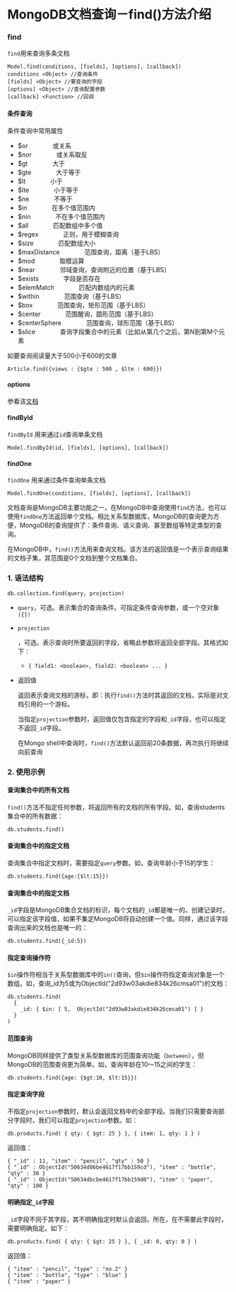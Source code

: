 # MongoDB文档查询－find()方法介绍

### find

`find`用来查询多条文档

```
Model.find(conditions, [fields], [options], [callback])
conditions <Object> //查询条件
[fields] <Object> //要查询的字段
[options] <Object> //查询配置参数
[callback] <Function> //回调
```

#### 条件查询

条件查询中常用属性

- $or　　　　或关系
- $nor　　　　或关系取反
- $gt　　　　大于
- $gte　　　　大于等于
- $lt　　　　小于
- $lte　　　　小于等于
- $ne　　　　不等于
- $in　　　　在多个值范围内
- $nin　　　　不在多个值范围内
- $all　　　　匹配数组中多个值
- $regex　　　　正则，用于模糊查询
- $size　　　　匹配数组大小
- $maxDistance　　　　范围查询，距离（基于LBS）
- $mod　　　　取模运算
- $near　　　　邻域查询，查询附近的位置（基于LBS）
- $exists　　　　字段是否存在
- $elemMatch　　　　匹配内数组内的元素
- $within　　　　范围查询（基于LBS）
- $box　　　　范围查询，矩形范围（基于LBS）
- $center　　　　范围醒询，圆形范围（基于LBS）
- $centerSphere　　　　范围查询，球形范围（基于LBS）
- $slice　　　　查询字段集合中的元素（比如从第几个之后，第N到第M个元素

如要查询阅读量大于500小于600的文章

```
Article.find({views : {$gte : 500 , $lte : 600}})
```

#### options

参看该[文档](https://github.com/qianjiahao/MongoDB/wiki/MongoDB从零起步走之find上)

#### findById

`findById` 用来通过`id`查询单条文档

```
Model.findById(id, [fields], [options], [callback])
```

#### findOne

`findOne` 用来通过条件查询单条文档



```
Model.findOne(conditions, [fields], [options], [callback])
```

文档查询是MongoDB主要功能之一，在MongoDB中查询使用`find`方法，也可以使用`findOne`方法返回单个文档。相比关系型数据库，MongoDB的查询更为方便，MongoDB的查询提供了：条件查询、语义查询、甚至数组等特定类型的查询。



在MongoDB中，`find()`方法用来查询文档。该方法的返回值是一个表示查询结果的文档子集，其范围是0个文档到整个文档集合。



### 1. 语法结构

```
db.collection.find(query, projection)
```

- `query`，可选。表示集合的查询条件。可指定条件查询参数，或一个空对象`({})`

- ```
  projection
  ```

  ，可选。表示查询时所要返回的字段，省略此参数将返回全部字段。其格式如下：

  - `{ field1: <boolean>, field2: <boolean> ... }`

- 返回值

  返回表示查询文档的游标，即：执行`find()`方法时其返回的文档，实际是对文档引用的一个游标。

  当指定`projection`参数时，返回值仅包含指定的字段和`_id`字段，也可以指定不返回`_id`字段。

  在Mongo shell中查询时，`find()`方法默认返回前20条数据，再次执行将继续向前查询



### 2. 使用示例

#### 查询集合中的所有文档

`find()`方法不指定任何参数，将返回所有的文档的所有字段。如，查询students集合中的所有数据：

```
db.students.find()
```



#### 查询集合中的指定文档

查询集合中指定文档时，需要指定`query`参数。如，查询年龄小于15的学生：

```
db.students.find({age:{$lt:15}})
```



#### 查询集合中的指定文档

`_id`字段是MongoDB集合文档的标识，每个文档的`_id`都是唯一的。创建记录时，可以指定该字段值，如果不集定MongoDB将自动创建一个值。同样，通过该字段查询出来的文档也是唯一的：

```
db.students.find({_id:5})
```



#### 指定查询操作符

`$in`操作符相当于关系型数据库中的`in()`查询，但`$in`操作符指定查询对象是一个数组。如，查询_id为5或为ObjectId("2d93w03akdie834k26cmsa01")的文档：

```
db.students.find(
  {
    _id: { $in: [ 5,  ObjectId("2d93w03akdie834k26cmsa01") ] }
  }
)
```



#### 范围查询

MongoDB同样提供了类型关系型数据库的范围查询功能（`between`），但MongoDB的范围查询更为简单。如，查询年龄在10〜15之间的学生：

```
db.students.find({age: {$gt:10, $lt:15}})
```



#### 指定查询字段

不指定`projection`参数时，默认会返回文档中的全部字段。当我们只需要查询部分字段时，我们可以指定`projection`参数。如：

```
db.products.find( { qty: { $gt: 25 } }, { item: 1, qty: 1 } )
```

返回值：

```
{ "_id" : 11, "item" : "pencil", "qty" : 50 }
{ "_id" : ObjectId("50634d86be4617f17bb159cd"), "item" : "bottle", "qty" : 30 }
{ "_id" : ObjectId("50634dbcbe4617f17bb159d0"), "item" : "paper", "qty" : 100 }
```



#### 明确指定`_id`字段

`_id`字段不同于其字段，其不明确指定时默认会返回，所在，在不需要此字段时，需要明确指定。如下：

```
db.products.find( { qty: { $gt: 25 } }, { _id: 0, qty: 0 } )
```

返回值：

```
{ "item" : "pencil", "type" : "no.2" }
{ "item" : "bottle", "type" : "blue" }
{ "item" : "paper" }
```


